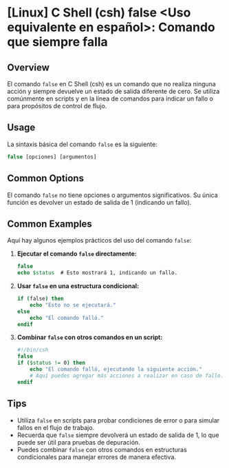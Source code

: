 # [Linux] C Shell (csh) false <Uso equivalente en español>: Comando que siempre falla

## Overview
El comando `false` en C Shell (csh) es un comando que no realiza ninguna acción y siempre devuelve un estado de salida diferente de cero. Se utiliza comúnmente en scripts y en la línea de comandos para indicar un fallo o para propósitos de control de flujo.

## Usage
La sintaxis básica del comando `false` es la siguiente:

```csh
false [opciones] [argumentos]
```

## Common Options
El comando `false` no tiene opciones o argumentos significativos. Su única función es devolver un estado de salida de 1 (indicando un fallo).

## Common Examples
Aquí hay algunos ejemplos prácticos del uso del comando `false`:

1. **Ejecutar el comando `false` directamente:**
   ```csh
   false
   echo $status  # Esto mostrará 1, indicando un fallo.
   ```

2. **Usar `false` en una estructura condicional:**
   ```csh
   if (false) then
       echo "Esto no se ejecutará."
   else
       echo "El comando falló."
   endif
   ```

3. **Combinar `false` con otros comandos en un script:**
   ```csh
   #!/bin/csh
   false
   if ($status != 0) then
       echo "El comando falló, ejecutando la siguiente acción."
       # Aquí puedes agregar más acciones a realizar en caso de fallo.
   endif
   ```

## Tips
- Utiliza `false` en scripts para probar condiciones de error o para simular fallos en el flujo de trabajo.
- Recuerda que `false` siempre devolverá un estado de salida de 1, lo que puede ser útil para pruebas de depuración.
- Puedes combinar `false` con otros comandos en estructuras condicionales para manejar errores de manera efectiva.